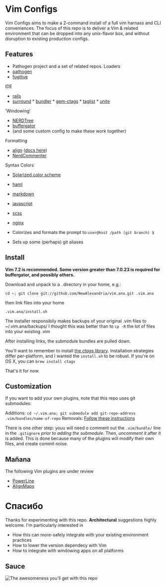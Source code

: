 # Vim Configs #

Vim Configs aims to make a 2-command install of a full vim harnass and CLI conveniences.  The focus of this repo is to deliver a Vim & related environment that can be dropped into any unix-flavor box, and without disruption to existing production configs.

## Features ##
*  Pathogen project and a set of related repos.
  Loaders
  *  [pathogen](https://github.com/tpope/vim-pathogen)
  *  [fugitive](https://github.com/tpope/vim-fugitive)
  
  IDE
  *  [rails](https://github.com/tpope/vim-rails)
  *  [surround](https://github.com/tpope/vim-surround)
	*  [bundler](https://github.com/tpope/vim-bundler)
	*  [gem-ctags](https://github.com/tpope/gem-ctags)
	*  [taglist](https://github.com/thisivan/vim-taglist)
	*  [unite](https://github.com/Shougo/unite.vim)

  'Windowing'
  * [NERDTree](https://github.com/scrooloose/nerdtree)
  * [buffergator](https://github.com/jeetsukumaran/vim-buffergator/)
  * (and some custom config to make these work together)
  
  Formatting
  *  [align](https://github.com/jezcope/vim-align) ([docs here](http://www.drchip.org/astronaut/vim/doc/Align.txt.html))
  *  [NerdCommenter](https://github.com/scrooloose/nerdcommenter) 
  
  Syntax Colors
  *  [Solarized color scheme](git://github.com/altercation/vim-colors-solarized.git)
  *  [haml](https://github.com/tpope/vim-haml)
  *  [markdown](https://github.com/tpope/vim-markdown)
  *  [javascript](https://github.com/jelera/vim-javascript-syntax)
  *  [scss](https://github.com/cakebaker/scss-syntax.vim)
  *  [nginx](https://github.com/vim-scripts/nginx.vim)

*  Colorizes and formats the prompt to ` user@host /path (git branch) $ ` 
*  Sets up some (perhaps) git aliases

## Install ##
**Vim 7.2 is recommended.  Some version greater than 7.0.23 is required for buffergator, and possibly others.**

Download and unpack to a `.`directory in your home, e.g.:

` cd ~; git clone git://github.com/NewAlexandria/vim.ana.git .vim.ana `

then link files into your home

` .vim.ana/install.sh `

The installer responsibily makes backups of your original .vim files to ~/.vim.ana/backups/  I thought this was better than to `cp -R` the lot of files into your existing .vim   

After installing links, the submodule bundles are pulled down.

You'll want to remember to install [the *ctags* library](http://ctags.sourceforge.net/).  Installation strategies differ per-platform, and I wanted the `install.sh` to be robust.  If you're on OS X, you can ``brew install ctags``

That's it for now.

## Customization ##

If you want to add your own plugins, note that this repo uses git submodules:

Additions: `cd ~/.vim.ana; git submodule add git-repo-address .vim/bundles/name-of-repo`
Removals:  [Follow these instructions](http://stackoverflow.com/questions/1260748/how-do-i-remove-a-git-submodule)

There is one other step: youu will need o comment out the `.vim/bundle/` line in the `.gitignore` *prior to adding the submodule*.  Then, *uncomment it* after it is added.  This is done because many of the plugins will modify their own files, and create commit noise.

## Mañana ##

The following Vim plugins are under review

* [PowerLine](https://github.com/Lokaltog/vim-powerline)
* [AlignMaps](http://www.drchip.org/astronaut/vim/align.html)

# Спасибо #

Thanks for experimenting with this repo. **Architectural** suggestions highly welcome. I'm particularly interested in 

* How this can more-safely integrate with your existing environment practices
* How to lower the version dependecy with Vim
* How to integrate with windowing apps on all platforms

## Sauce ##

![The awesomeness you'll get with this repo](http://i.imgur.com/p262L.png)
